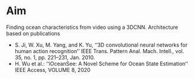 # Aim 
Finding ocean characteristics from video using a 3DCNN.
Architecture based on publications 
- S. Ji, W. Xu, M. Yang, and K. Yu, ‘‘3D convolutional neural networks for human action recognition’’ IEEE Trans. Pattern Anal. Mach. Intell., vol. 35, no. 1, pp. 221–231, Jan. 2010.
- H. Wu et al.: ‘‘iOceanSee: A Novel Scheme for Ocean State Estimation‘‘ IEEE Access, VOLUME 8, 2020
